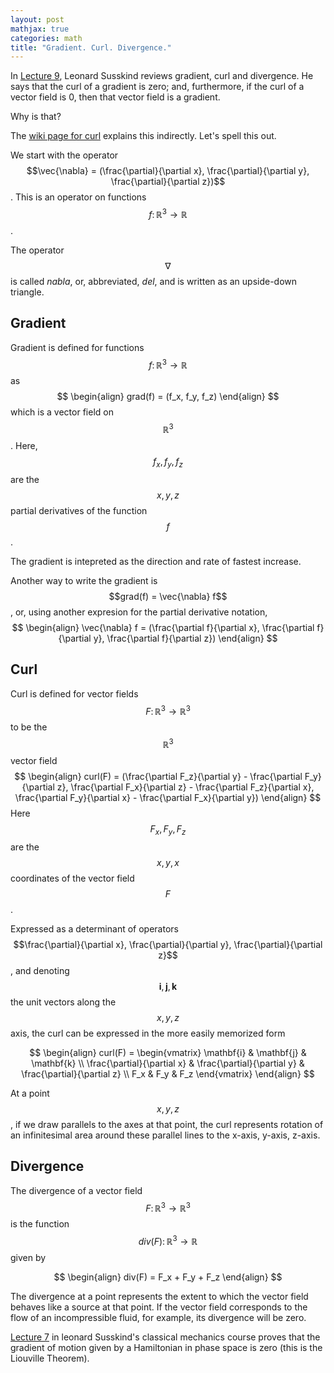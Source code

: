 ```yaml
---
layout: post
mathjax: true
categories: math
title: "Gradient. Curl. Divergence."
---
```

In [Lecture 9](https://www.youtube.com/watch?v=WJn6h-6MMa8&list=PL47F408D36D4CF129&index=9), Leonard Susskind reviews gradient, curl and divergence. He says that the curl of a gradient is zero; and, furthermore, if the curl of a vector field is 0, then that vector field is a gradient.

Why is that?

The [wiki page for curl](https://en.wikipedia.org/wiki/Curl_(mathematics)#cite_note-8) explains this indirectly. Let's spell this out.

We start with the operator $$\vec{\nabla} = (\frac{\partial}{\partial x}, \frac{\partial}{\partial y}, \frac{\partial}{\partial z})$$. This is an operator on functions $$f \colon \mathbb{R}^3 \rightarrow \mathbb{R}$$.

The operator $$\nabla$$ is called *nabla*, or, abbreviated, *del*, and is written as an upside-down triangle. 

## Gradient

Gradient is defined for functions $$f \colon \mathbb{R}^3 \rightarrow \mathbb{R}$$ as
$$
\begin{align}
grad(f) = (f_x, f_y, f_z)
\end{align}
$$
which is a vector field on $$\mathbb{R}^3$$. Here, $$f_x, f_y, f_z$$ are the $$x, y, z$$ partial derivatives of the function $$f$$.

The gradient is intepreted as the direction and rate of fastest increase.

Another way to write the gradient is $$grad(f) = \vec{\nabla} f$$, or, using another expresion for the partial derivative notation,
$$
\begin{align}
\vec{\nabla} f = (\frac{\partial f}{\partial x}, \frac{\partial f}{\partial y}, \frac{\partial f}{\partial z})
\end{align}
$$

## Curl

Curl is defined for vector fields $$F \colon \mathbb{R}^3 \rightarrow \mathbb{R}^3$$ to be the $$\mathbb{R}^3$$ vector field
$$
\begin{align}
curl(F) = (\frac{\partial F_z}{\partial y} - \frac{\partial F_y}{\partial z}, \frac{\partial F_x}{\partial z} - \frac{\partial F_z}{\partial x}, \frac{\partial F_y}{\partial x} - \frac{\partial F_x}{\partial y})
\end{align}
$$
Here $$F_x, F_y, F_z$$ are the $$x, y, x$$ coordinates of the vector field $$F$$.

Expressed as a determinant of operators $$\frac{\partial}{\partial x}, \frac{\partial}{\partial y}, \frac{\partial}{\partial z}$$, and denoting $$\mathbf{i}, \mathbf{j}, \mathbf{k}$$ the unit vectors along the $$x, y, z$$ axis, the curl can be expressed in the more easily memorized form

$$
\begin{align}
curl(F) =
\begin{vmatrix}
\mathbf{i} & \mathbf{j} & \mathbf{k} \\ 
\frac{\partial}{\partial x} & \frac{\partial}{\partial y} & \frac{\partial}{\partial z} \\
F_x & F_y & F_z
\end{vmatrix}
\end{align}
$$

At a point $$x, y, z$$, if we draw parallels to the axes at that point, the curl represents rotation of an infinitesimal area around these parallel lines to the x-axis, y-axis, z-axis.

## Divergence

The divergence of a vector field $$F \colon \mathbb{R}^3 \rightarrow \mathbb{R}^3$$ is the function $$div(F) \colon \mathbb{R}^3 \rightarrow \mathbb{R}$$ given by

$$
\begin{align}
div(F) = F_x + F_y + F_z
\end{align}
$$

The divergence at a point represents the extent to which the vector field behaves like a source at that point. If the vector field corresponds to the flow of an incompressible fluid, for example, its divergence will be zero.

[Lecture 7](https://www.youtube.com/watch?v=lQIbcV6dQzw&list=PL47F408D36D4CF129&index=7) in leonard Susskind's classical mechanics course proves that the gradient of motion given by a Hamiltonian in phase space is zero (this is the Liouville Theorem).